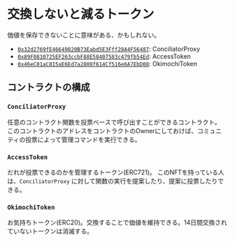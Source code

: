 # 交換しないと減るトークン

価値を保存できないことに意味がある、かもしれない。


- [`0x32d2769fE46649020B73Eabd5E3Fff28A4F56487`](https://mumbai.polygonscan.com/address/0x32d2769fE46649020B73Eabd5E3Fff28A4F56487): ConciliatorProxy
- [`0x89F0810725EF263ccbF88E58407583c479fb54Ed`](https://mumbai.polygonscan.com/address/0x89F0810725EF263ccbF88E58407583c479fb54Ed): AccessToken
- [`0x46eC01aC815aE6Ed7a2808f614Cf516e6A7EbD08`](https://mumbai.polygonscan.com/address/0x46eC01aC815aE6Ed7a2808f614Cf516e6A7EbD08): OkimochiToken

## コントラクトの構成

### `ConciliatorProxy`
任意のコントラクト関数を投票ベースで呼び出すことができるコントラクト。
このコントラクトのアドレスをコントラクトのOwnerにしておけば、コミュニティの投票によって管理コマンドを実行できる。

### `AccessToken`
だれが投票できるのかを管理するトークン(ERC721)。
このNFTを持っている人は、`ConciliatorProxy` に対して関数の実行を提案したり、提案に投票したりできる。

### `OkimochiToken`
お気持ちトークン(ERC20)。交換することで価値を維持できる。14日間交換されていないトークンは消滅する。

